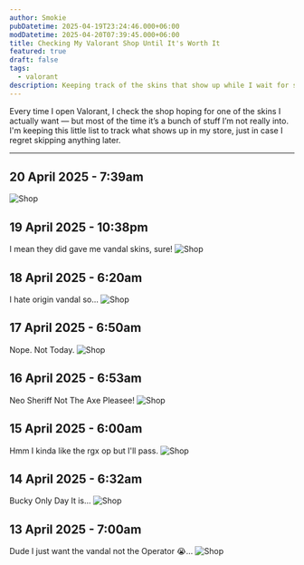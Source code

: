 ```yaml
---
author: Smokie
pubDatetime: 2025-04-19T23:24:46.000+06:00
modDatetime: 2025-04-20T07:39:45.000+06:00
title: Checking My Valorant Shop Until It's Worth It
featured: true
draft: false
tags:
  - valorant
description: Keeping track of the skins that show up while I wait for something actually worth spending on. The skins I want are mostly the Spectrum Classic, Prelude to Chaos Vandal and Neo-Frontier Sheriff.
---
```


Every time I open Valorant, I check the shop hoping for one of the skins I actually want — but most of the time it’s a bunch of stuff I’m not really into. I'm keeping this little list to track what shows up in my store, just in case I regret skipping anything later.

---

## 20 April 2025 - 7:39am

![Shop](@/assets/images/_2025/my-valorant-shop/shop8.png)

## 19 April 2025 - 10:38pm

I mean they did gave me vandal skins, sure!
![Shop](@/assets/images/_2025/my-valorant-shop/shop7.png)

## 18 April 2025 - 6:20am

I hate origin vandal so...
![Shop](@/assets/images/_2025/my-valorant-shop/shop6.png)

## 17 April 2025 - 6:50am

Nope. Not Today.
![Shop](@/assets/images/_2025/my-valorant-shop/shop5.png)

## 16 April 2025 - 6:53am

Neo Sheriff Not The Axe Pleasee!
![Shop](@/assets/images/_2025/my-valorant-shop/shop4.png)

## 15 April 2025 - 6:00am

Hmm I kinda like the rgx op but I'll pass.
![Shop](@/assets/images/_2025/my-valorant-shop/shop3.png)

## 14 April 2025 - 6:32am

Bucky Only Day It is...
![Shop](@/assets/images/_2025/my-valorant-shop/shop2.png)

## 13 April 2025 - 7:00am

Dude I just want the vandal not the Operator 😭...
![Shop](@/assets/images/_2025/my-valorant-shop/shop1.png)
